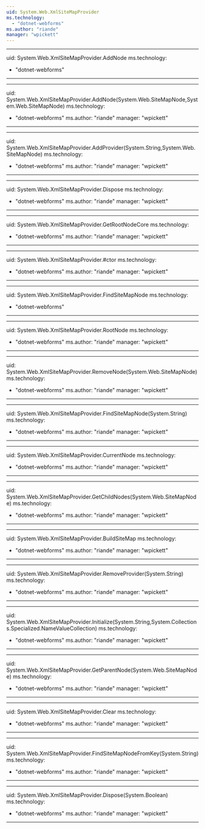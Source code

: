 ```yaml
---
uid: System.Web.XmlSiteMapProvider
ms.technology: 
  - "dotnet-webforms"
ms.author: "riande"
manager: "wpickett"
---
```


---
uid: System.Web.XmlSiteMapProvider.AddNode
ms.technology: 
  - "dotnet-webforms"
---

---
uid: System.Web.XmlSiteMapProvider.AddNode(System.Web.SiteMapNode,System.Web.SiteMapNode)
ms.technology: 
  - "dotnet-webforms"
ms.author: "riande"
manager: "wpickett"
---

---
uid: System.Web.XmlSiteMapProvider.AddProvider(System.String,System.Web.SiteMapNode)
ms.technology: 
  - "dotnet-webforms"
ms.author: "riande"
manager: "wpickett"
---

---
uid: System.Web.XmlSiteMapProvider.Dispose
ms.technology: 
  - "dotnet-webforms"
ms.author: "riande"
manager: "wpickett"
---

---
uid: System.Web.XmlSiteMapProvider.GetRootNodeCore
ms.technology: 
  - "dotnet-webforms"
ms.author: "riande"
manager: "wpickett"
---

---
uid: System.Web.XmlSiteMapProvider.#ctor
ms.technology: 
  - "dotnet-webforms"
ms.author: "riande"
manager: "wpickett"
---

---
uid: System.Web.XmlSiteMapProvider.FindSiteMapNode
ms.technology: 
  - "dotnet-webforms"
---

---
uid: System.Web.XmlSiteMapProvider.RootNode
ms.technology: 
  - "dotnet-webforms"
ms.author: "riande"
manager: "wpickett"
---

---
uid: System.Web.XmlSiteMapProvider.RemoveNode(System.Web.SiteMapNode)
ms.technology: 
  - "dotnet-webforms"
ms.author: "riande"
manager: "wpickett"
---

---
uid: System.Web.XmlSiteMapProvider.FindSiteMapNode(System.String)
ms.technology: 
  - "dotnet-webforms"
ms.author: "riande"
manager: "wpickett"
---

---
uid: System.Web.XmlSiteMapProvider.CurrentNode
ms.technology: 
  - "dotnet-webforms"
ms.author: "riande"
manager: "wpickett"
---

---
uid: System.Web.XmlSiteMapProvider.GetChildNodes(System.Web.SiteMapNode)
ms.technology: 
  - "dotnet-webforms"
ms.author: "riande"
manager: "wpickett"
---

---
uid: System.Web.XmlSiteMapProvider.BuildSiteMap
ms.technology: 
  - "dotnet-webforms"
ms.author: "riande"
manager: "wpickett"
---

---
uid: System.Web.XmlSiteMapProvider.RemoveProvider(System.String)
ms.technology: 
  - "dotnet-webforms"
ms.author: "riande"
manager: "wpickett"
---

---
uid: System.Web.XmlSiteMapProvider.Initialize(System.String,System.Collections.Specialized.NameValueCollection)
ms.technology: 
  - "dotnet-webforms"
ms.author: "riande"
manager: "wpickett"
---

---
uid: System.Web.XmlSiteMapProvider.GetParentNode(System.Web.SiteMapNode)
ms.technology: 
  - "dotnet-webforms"
ms.author: "riande"
manager: "wpickett"
---

---
uid: System.Web.XmlSiteMapProvider.Clear
ms.technology: 
  - "dotnet-webforms"
ms.author: "riande"
manager: "wpickett"
---

---
uid: System.Web.XmlSiteMapProvider.FindSiteMapNodeFromKey(System.String)
ms.technology: 
  - "dotnet-webforms"
ms.author: "riande"
manager: "wpickett"
---

---
uid: System.Web.XmlSiteMapProvider.Dispose(System.Boolean)
ms.technology: 
  - "dotnet-webforms"
ms.author: "riande"
manager: "wpickett"
---
